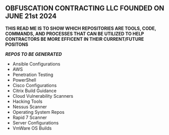 ## OBFUSCATION CONTRACTING LLC FOUNDED ON JUNE 21st 2024

**THIS READ ME IS TO SHOW WHICH REPOSITORIES ARE TOOLS, CODE, COMMANDS, AND PROCESSES THAT CAN BE UTILIZED TO HELP CONTRACTORS BE MORE EFFICENT IN THEIR CURRENT/FUTURE POSITONS**

***REPOS TO BE GENERATED***

- Ansible Configurations
- AWS
- Penetration Testing 
- PowerShell
- Cisco Configurations
- Citrix Build Guidance
- Cloud Vulnerability Scanners
- Hacking Tools 
- Nessus Scanner
- Operating System Repos
- Rapid 7 Scanner
- Server Configurations
- VmWare OS Builds
